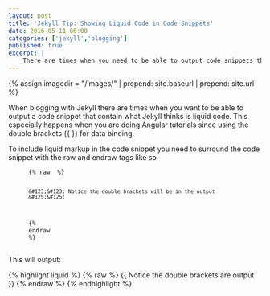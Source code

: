 ```yaml
---
layout: post
title: 'Jekyll Tip: Showing Liquid Code in Code Snippets'
date: 2016-05-11 06:00
categories: ['jekyll','blogging']
published: true
excerpt: |
    There are times when you need to be able to output code snippets that contain what jekyll thinks is liquid code or the jekyll templating language.  This especially happens when you are doing Angular tutorial since &#123;&#123 &#125;&#125; is how you output properties to the UI.
---
```


{% assign imagedir = "/images/" | prepend: site.baseurl | prepend: site.url %}

When blogging with Jekyll there are times when you want to be able to output a code snippet that contain what Jekyll thinks is liquid code.  This especially happens when you are doing Angular tutorials since using the double brackets &#123;&#123;  &#125;&#125; for data binding.

To include liquid markup in the code snippet you need to surround the code snippet with the raw and endraw tags like so

<figure class="highlight"><pre><code class="language-liquid" data-lang="liquid"><span class="p">&#123;%</span><span class="w"> </span><span class="nt">raw</span><span class="w"> </span><span class="w"> </span><span class="p">%&#125;</span>

    &#123;&#123; Notice the double brackets will be in the output &#125;&#125;

<span class="p">&#123;%</span><span class="w"> </span><span class="nt">endraw</span><span class="w"> </span><span class="p">%&#125;</span></code></pre></figure>

This will output:

{% highlight liquid %}
{% raw %}
{{ Notice the double brackets are output }}
{% endraw %}
{% endhighlight %}



